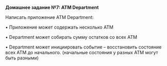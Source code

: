 <b>Домашнее задание №7:
ATM Department</b>

Написать приложение ATM Department:

• Приложение может содержать несколько ATM

• Department может собирать сумму остатков со всех ATM

• Department может инициировать событие – восстановить состояние всех ATM до начального.
(начальные состояния у разных ATM могут быть разными)